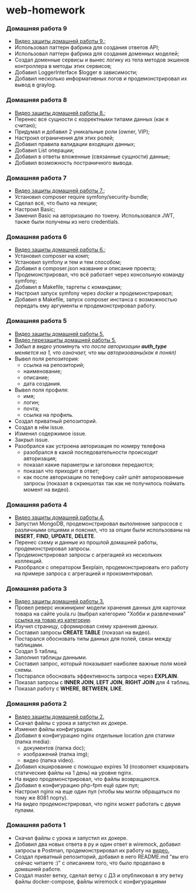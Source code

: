 # web-homework

### Домашняя работа 9
- [Видео защиты домашней работы 9.](https://drive.google.com/file/d/1ltwGnMCn2KtWTsGJIaGNHeEKuIoF74Jj/view?usp=sharing);
- Использовал паттерн фабрика для создания ответов API;
- Использовал паттерн фабрика для создания доменных моделей;
- Создал доменные сервисы и вынес логику из тела методов экшенов контроллера в методы этих сервисов;
- Добавил LoggerInterface $logger в зависимости;
- Добавил несколько информативных логов и продемонстрировал их вывод в graylog.

### Домашняя работа 8
- [Видео защиты домашней работы 8.](https://drive.google.com/file/d/1qrMCVM_T2iTMHc2WnFSv2avJc0NfNjIG/view?usp=sharing);
- Перенес все сущности с корректными типами данных (как я считаю);
- Придумал и добавил 2 уникальные роли (owner, VIP);
- Настроил ограничения для этих ролей;
- Добавил правила валидации входящих данных;
- Добавил List операции;
- Добавил в ответы вложенные (связанные сущности) данные;
- Добавил возможность постраничного вывода.

### Домашняя работа 7
- [Видео защиты домашней работы 7.](https://drive.google.com/file/d/1fJ859j_6dY6xz_24M_9RJLJDONoq2XZ1/view?usp=sharing);
- Установил composer require symfony/security-bundle;
- Сделал всё, что было на лекции;
- Настроил Basic;
- Заменил Basic на авторизацию по токену. Использовался JWT, также были получены из него credentials.

### Домашняя работа 6
- [Видео защиты домашней работы 6.](https://drive.google.com/file/d/1A8BY8DP4tKRp4N0gkjNhxj4YgnFM43pq/view?usp=sharing);
- Установил composer на комп;
- Установил symfony и тем и тем способом;
- Добавил в composer.json название и описание проекта;
- Продемонстрировал, что всё работает через консольную команду symfony;
- Добавил в Makefile, таргеты с командами;
- Настроил запуск symfony через *docker* и продемонстрировал;
- Добавил в Makefile, запуск composer инстанса с возможностью передать ему аргументы и продемонстрировал работу.

### Домашняя работа 5
- [Видео защиты домашней работы 5.](https://drive.google.com/file/d/1qXqyZ_MWu5AiSR7AedAVGm93-cVYIY8l/view?usp=sharing)
- [Видео перезащиты домашней работы 5.](https://drive.google.com/file/d/1jzWcOuJMNxMOjua6IYABn9rz_f06Z-2Z/view?usp=sharing)
- *Забыл в видео упомянуть что после авторизации **auth_type** меняется на 1, что означает, что мы авторизованы(как я понял)*
- Вывел поля репозитория:
    - ссылка на репозиторий;
    - наименование;
    - описание;
    - дата создания.
- Вывел поля профиля:
    - имя;
    - логин;
    - почта;
    - ссылка на профиль.
- Создал приватный репозиторий.
- Создал в нём issue.
- Изменил содержимое issue.
- Закрыл issue.
- Разобрался как устроена авторизация по номеру телефона
    - разобрался в какой последовательности происходит авторизация;
    - показал какие параметры и заголовки передаются;
    - показал что приходит в ответ;
    - как после авторизации по телефону сайт шлёт авторизованные запросы (показал в скриншотах так как не получилось поймать момент на видео).

### Домашняя работа 4
- [Видео защиты домашней работы 4.](https://drive.google.com/file/d/1zUvnk8mWq6-nYiGe0XJSko38pbSuoHf3/view?usp=sharing)
- Запустил MongoDB, продемонстрировал выполнение запрососв с различными опциями и пояснил, что за опции были использованы на **INSERT**, **FIND**, **UPDATE**, **DELETE**.
- Перенес схему и данные из прошлой домашней работы, продемонстрировал запросы.
- Продемонстрировал запросы с агрегацией из нескольких коллекций.
- Разобрался с оператором $explain, продемонстрировать его работу на примере запроса с агрегацией и прокоментировал. 

### Домашняя работа 3
- [Видео защиты домашней работы 3.](https://drive.google.com/file/d/1RGjfVkR4Ib2pQNApz_rYWZ28sXzlE11l/view?usp=sharing)
- Провел реверс инжиниринг модели хранения данных для карточки товара на сайте youla.ru (выбрал категорию "Хобби и развлечения" [ссылка на товар из категории](https://youla.ru/moskva/hobbi-razvlecheniya/konsoli-igry/dzhoistik-ps-4-xbox360-ps3-5f3d18305bfdcf0265131bfe?utm_source=youla&utm_medium=sharing&utm_campaign=product_sharing&mt_click_id=mt-phjpd1-1618443542-1132141804).
- Изучил страницу, сформировал схему хранения данных.
- Составил запросы **CREATE TABLE** (показал на видео).
- Постарался обосновать типы данных для полей, связи между таблицами.
- Создал 5 таблиц.
- Заполнил таблицы данными.
- Составил запрос, который показывает наиболее важные поля моей схемы.
- Постарался обосновать эффективность запроса через **EXPLAIN**.
- Показал запросы с **INNER JOIN**, **LEFT JOIN**, **RIGHT JOIN** для 4 таблиц.
- Показал работу с **WHERE**, **BETWEEN**, **LIKE**.

### Домашняя работа 2
- [Видео защиты домашней работы 2.](https://drive.google.com/file/d/1otB_SJwu_Jz-NAStM7m47Ox6oA5_CU09/view?usp=sharing)
- Скачал файлы с урока и запустил их докере.
- Изменил файлы конфигурации.
- Добавил в конфигурацию nginx отдельные location для статики (папка media):
    - документов (папка doc);
    - изображений (папка img);
    - видео (папка video).
- Добавил кэширование с помощью expires 1d (позволяет кэшировать статические файлы на 1 день) на уровне nginx.
- На видео продемонстрировал, что файлы возвращаются.
- Добавил в конфигурацию php-fpm ещё один пул;
- Настроил nginx на еще один пул (чтобы мы могли обращаться по тому же 8081 порту).
- На видео продемонстрировал, что nginx может работать с двумя пулами.

### Домашняя работа 1
- Скачал файлы с урока и запустил их докере.
- Добавил два новых ответа в py и один ответ в wiremock, добавил запросы в Postman, продемонстрировал их работу на [видео.](https://drive.google.com/file/d/1Axsl8_rk7wgPHqKEE9sMampMDgXQIcd9/view?usp=sharing)
- Создал приватный репозиторий, добавил в него README.md "вы его сейчас читаете :)" с описанием того, что было проделано в домашней работе.
- Создал master ветку, сделал ветку с ДЗ и опубликовал в эту ветку файлы docker-compose, файлы wiremock с конфигурациями
